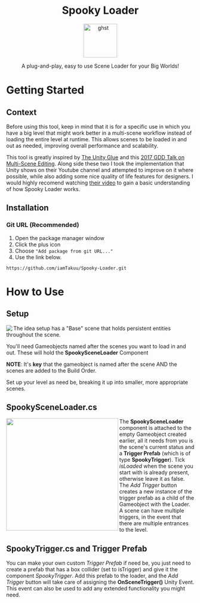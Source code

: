 <h1 align="center">Spooky Loader</h1>
<p align="center">
  <img src="https://i.imgur.com/nV1wHGk.jpg" alt="ghst" width="90" />
</p>
<p align="center">
  A plug-and-play, easy to use Scene Loader for your Big Worlds!
</p>

# Getting Started

## Context
Before using this tool, keep in mind that it is for a specific use in which you have a big level that might work better in a multi-scene workflow instead of loading the entire level at runtime. This allows scenes to be loaded in and out as needed, improving overall performance and scalability.

<p>This tool is greatly inspired by <a href="http://www.unity-glue.com/html/#h.cwcpg3nzg7bx">The Unity Glue</a> and this 
<a href="https://youtu.be/KRmqy22z0SM">2017 GDD Talk on Multi-Scene Editing</a>. Along side these two I took the implementation that Unity shows on their Youtube channel and attempted to improve on it where possible, while also adding some nice quality of life features for designers. I would highly recomend watching <a href="https://youtu.be/zObWVOv1GlE">their video</a> to gain a basic understanding of how Spooky Loader works.

</p>

## Installation

### Git URL (Recommended)

1. Open the package manager window
2. Click the plus icon
3. Choose ``"Add package from git URL..."``
4. Use the link below.

```
https://github.com/iamTakuu/Spooky-Loader.git
```

# How to Use
  ## Setup
  <img align="left" src="https://user-images.githubusercontent.com/88771608/228963364-6a2f207f-3c0c-439f-8fc5-a9cda12cc623.png">
 
  The idea setup has a "Base" scene that holds persistent entities throughout the scene.
  
  You'll need Gameobjects named after the scenes you want to load in and out. These will hold the **SpookySceneLoader** Component
  
  **NOTE**: It's **key** that the gameobject is named after the scene AND the scenes are added to the Build Order.
  
  Set up your level as need be, breaking it up into smaller, more appropriate scenes.
  
  
  ## SpookySceneLoader.cs
  <img align="left" src="https://user-images.githubusercontent.com/88771608/233089631-c6af6208-f474-4175-8a53-175203b779eb.png" width="300">
  
  The **SpookySceneLoader** component is attached to the empty Gameobject created earlier, all it needs from you is the scene's current status and a       **Trigger Prefab** (which is of type **SpookyTrigger**). Tick _isLoaded_ when the scene you start with is already present, otherwise leave it as false.
  The _Add Trigger_ button creates a new instance of the trigger prefab as a child of the Gameobject with the Loader. A scene can have multiple triggers, in the event that there are multiple entrances to the level.

  ## SpookyTrigger.cs and Trigger Prefab
  
  You can make your own custom _Trigger Prefab_ if need be, you just need to create a prefab that has a box collider (set to isTrigger) and give it the component _SpookyTrigger_. Add this prefab to the loader, and the _Add Trigger_ button will take care of assigning the **OnSceneTrigger()** Unity Event.
This event can also be used to add any extended functionality you might need.
